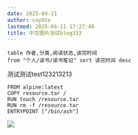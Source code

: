 ```yaml
---
date: 2025-04-11
author: coy0te
lastmod: 2025-04-11 17:27:40
title: 中文图片测试blog333
---
```

```dataview 
table 作者,分类,阅读状态,读完时间  
from "个人/读书/读书笔记" sort 读完时间 desc
```

测试测试test123213213

```docker
FROM alpine:latest
COPY resource.tar /
RUN touch /resource.tar
RUN rm -f /resource.tar
ENTRYPOINT ["/bin/ash"]
```


![](图片1.png)
